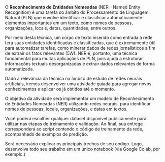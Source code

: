O **Reconhecimento de Entidades Nomeadas** (NER - Named Entity Recognition) é uma tarefa do âmbito do Processamento de Linguagem Natural (PLN) que envolve identificar e classificar automaticamente elementos importantes em um texto, como nomes de pessoas, organizações, locais, datas, quantidades, entre outros.

Por meio desta técnica, um corpo de texto inserido como entrada à rede terá suas entidades identificadas e classificadas, que é extremamente útil para automatizar tarefas, como minerar dados de redes jornalísticos a fim de extrair os fatos relevantes (5W). NER é, portanto, uma técnica fundamental para muitas aplicações de PLN, pois ajuda a estruturar informações textuais desorganizadas e extrair dados relevantes de forma automatizada.

Dado a relevância da técnica no âmbito de estudo de redes neurais artificiais, iremos desenvolver uma atividade guiada para agregar novos conhecimentos e aplicar os já obtidos até o momento.

O objetivo da atividade será implementar um modelo de Reconhecimento de Entidades Nomeadas (NER) utilizando redes neurais, para identificar nomes de pessoas, locais, organizações, e datas em textos.

Você poderá escolher qualquer dataset disponível publicamente para utilizar nas etapas de treinamento e validação. Ao final, sua entrega corresponderá ao script contendo o código de treinamento da rede, acompanhado de exemplos de predição. 

Será necessário explicar os principais trechos de seu código. Logo, desenvolva todo seu trabalho em um único notebook (via Google Colab, por exemplo.)